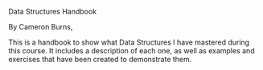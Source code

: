 Data Structures Handbook


By Cameron Burns,

This is a handbook to show what Data Structures I have mastered during this course. 
It includes a description of each one, as well as examples and exercises that have been created to demonstrate them.
